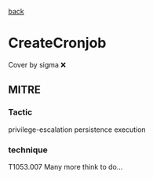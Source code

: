 [back](../index.md)
# CreateCronjob
Cover by sigma :x: 
## MITRE
### Tactic
privilege-escalation
persistence
execution
### technique
T1053.007
Many more think to do...